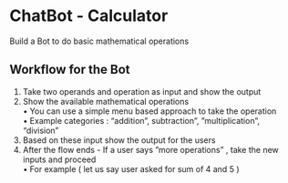 # ChatBot - Calculator
Build a Bot to do basic mathematical operations

## Workflow for the Bot
1. Take two operands and operation as input and show the output
2. Show the available mathematical operations<br>
  • You can use a simple menu based approach to take the operation<br>
  • Example categories : “addition”, subtraction”, ”multiplication”, “division”
3. Based on these input show the output for the users
4. After the flow ends - If a user says ”more operations” , take the new inputs and proceed<br>
  • For example ( let us say user asked for sum of 4 and 5 )

